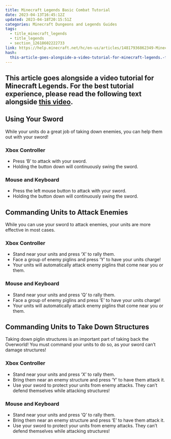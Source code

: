 ```yaml
---
title: Minecraft Legends Basic Combat Tutorial
date: 2023-04-13T16:45:12Z
updated: 2023-04-18T20:15:51Z
categories: Minecraft Dungeons and Legends Guides
tags:
  - title_minecraft_legends
  - title_legends
  - section_12618602222733
link: https://help.minecraft.net/hc/en-us/articles/14817936862349-Minecraft-Legends-Basic-Combat-Tutorial
hash:
  this-article-goes-alongside-a-video-tutorial-for-minecraft-legends.-for-the-best-tutorial-experience-please-read-the-following-text-alongside-this-video.: this-article-goes-alongside-a-video-tutorial-for-minecraft-legends-for-the-best-tutorial-experience-please-read-the-following-text-alongside-this-video
---
```


## This article goes alongside a video tutorial for Minecraft Legends. For the best tutorial experience, please read the following text alongside **[this video](https://youtu.be/kM0JSr6aKuo)**. 

## Using Your Sword

While your units do a great job of taking down enemies, you can help them out with your sword!  

### Xbox Controller 

- Press ‘B’ to attack with your sword.
- Holding the button down will continuously swing the sword.

### Mouse and Keyboard 

- Press the left mouse button to attack with your sword.
- Holding the button down will continuously swing the sword.

## Commanding Units to Attack Enemies

While you can use your sword to attack enemies, your units are more effective in most cases.

### Xbox Controller 

- Stand near your units and press ‘X’ to rally them.
- Face a group of enemy piglins and press ‘Y’ to have your units charge!
- Your units will automatically attack enemy piglins that come near you or them.

### Mouse and Keyboard 

- Stand near your units and press ‘Q’ to rally them.
- Face a group of enemy piglins and press ‘E’ to have your units charge!
- Your units will automatically attack enemy piglins that come near you or them.  

## Commanding Units to Take Down Structures

Taking down piglin structures is an important part of taking back the Overworld! You must command your units to do so, as your sword can’t damage structures!  

### Xbox Controller 

- Stand near your units and press ‘X’ to rally them. 
- Bring them near an enemy structure and press ‘Y’ to have them attack it.
- Use your sword to protect your units from enemy attacks. They can’t defend themselves while attacking structures!

### Mouse and Keyboard 

- Stand near your units and press ‘Q’ to rally them. 
- Bring them near an enemy structure and press ‘E’ to have them attack it.
- Use your sword to protect your units from enemy attacks. They can’t defend themselves while attacking structures!
